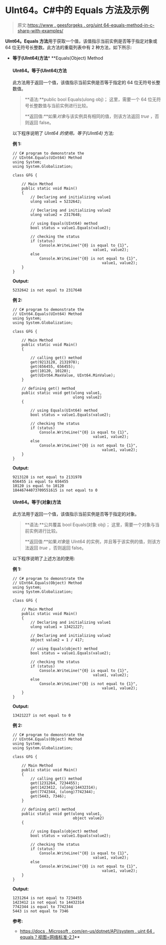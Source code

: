 # UInt64。C#中的 Equals 方法及示例

> 原文:[https://www . geesforgeks . org/uint 64-equals-method-in-c-sharp-with-examples/](https://www.geeksforgeeks.org/uint64-equals-method-in-c-sharp-with-examples/)

**UInt64。Equals 方法**用于获取一个值，该值指示当前实例是否等于指定对象或 64 位无符号长整数。此方法的重载列表中有 2 种方法，如下所示:

*   **等于(UInt64)方法***   **Equals(Object) Method

    #### UInt64。等于(UInt64)方法

    此方法用于返回一个值，该值指示当前实例是否等于指定的 64 位无符号长整数值。

    > **语法:**public bool Equals(ulong obj)；
    > 这里，需要一个 64 位无符号长整数值与当前实例进行比较。
    > 
    > **返回值:**如果*对象*与该实例具有相同的值，则该方法返回 *true* ，否则返回 false。

    以下程序说明了 *UInt64 的使用。等于(UInt64)* 方法:

    **例 1:**

    ```
    // C# program to demonstrate the
    // UInt64.Equals(UInt64) Method
    using System;
    using System.Globalization;

    class GFG {

        // Main Method
        public static void Main()
        {
            // Declaring and initializing value1
            ulong value1 = 5232642;

            // Declaring and initializing value2
            ulong value2 = 2317648;

            // using Equals(UInt64) method
            bool status = value1.Equals(value2);

            // checking the status
            if (status)
                Console.WriteLine("{0} is equal to {1}",
                                        value1, value2);
            else
                Console.WriteLine("{0} is not equal to {1}",
                                            value1, value2);
        }
    }
    ```

    **Output:**

    ```
    5232642 is not equal to 2317648

    ```

    **例 2:**

    ```
    // C# program to demonstrate the
    // UInt64.Equals(UInt64) Method
    using System;
    using System.Globalization;

    class GFG {

        // Main Method
        public static void Main()
        {

            // calling get() method
            get(9213128, 2131978);
            get(656455, 656455);
            get(10120, 10120);
            get(UInt64.MaxValue, UInt64.MinValue);
        }

        // defining get() method
        public static void get(ulong value1,
                               ulong value2)
        {

            // using Equals(UInt64) method
            bool status = value1.Equals(value2);

            // checking the status
            if (status)
                Console.WriteLine("{0} is equal to {1}",
                                        value1, value2);
            else
                Console.WriteLine("{0} is not equal to {1}",
                                            value1, value2);
        }
    }
    ```

    **Output:**

    ```
    9213128 is not equal to 2131978
    656455 is equal to 656455
    10120 is equal to 10120
    18446744073709551615 is not equal to 0

    ```

    #### UInt64。等于(对象)方法

    此方法用于返回一个值，该值指示当前实例是否等于指定的对象。

    > **语法:**公共覆盖 bool Equals(对象 obj)；
    > 这里，需要一个对象与当前实例进行比较。
    > 
    > **返回值:**如果*对象*是 UInt64 的实例，并且等于该实例的值，则该方法返回 *true* ，否则返回 false。

    以下程序说明了上述方法的使用:

    **例 1:**

    ```
    // C# program to demonstrate the
    // UInt64.Equals(Object) Method
    using System;
    using System.Globalization;

    class GFG {

        // Main Method
        public static void Main()
        {
            // Declaring and initializing value1
            ulong value1 = 13421227;

            // Declaring and initializing value2
            object value2 = 1 / 417;

            // using Equals(object) method
            bool status = value1.Equals(value2);

            // checking the status
            if (status)
                Console.WriteLine("{0} is equal to {1}",
                                        value1, value2);
            else
                Console.WriteLine("{0} is not equal to {1}",
                                            value1, value2);
        }
    }
    ```

    **Output:**

    ```
    13421227 is not equal to 0

    ```

    **例 2:**

    ```
    // C# program to demonstrate the
    // UInt64.Equals(Object) Method
    using System;
    using System.Globalization;

    class GFG {

        // Main Method
        public static void Main()
        {
            // calling get() method
            get(1231264, 7234455);
            get(1423412, (ulong)14432314);
            get(7742344, (ulong)7742344);
            get(5443, 7346);
        }

        // defining get() method
        public static void get(ulong value1,
                               object value2)
        {

            // using Equals(object) method
            bool status = value1.Equals(value2);

            // checking the status
            if (status)
                Console.WriteLine("{0} is equal to {1}",
                                        value1, value2);
            else
                Console.WriteLine("{0} is not equal to {1}",
                                            value1, value2);
        }
    }
    ```

    **Output:**

    ```
    1231264 is not equal to 7234455
    1423412 is not equal to 14432314
    7742344 is equal to 7742344
    5443 is not equal to 7346

    ```

    **参考:**

    *   [https://docs . Microsoft . com/en-us/dotnet/API/system . uint 64 . equals？视图=网络标准-2.1](https://docs.microsoft.com/en-us/dotnet/api/system.uint64.equals?view=netstandard-2.1)**